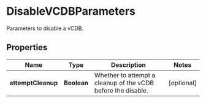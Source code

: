 

# DisableVCDBParameters

Parameters to disable a vCDB.

## Properties

| Name | Type | Description | Notes |
|------------ | ------------- | ------------- | -------------|
|**attemptCleanup** | **Boolean** | Whether to attempt a cleanup of the vCDB before the disable. |  [optional] |



